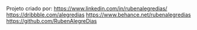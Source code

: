Projeto criado por: https://www.linkedin.com/in/rubenalegredias/
https://dribbble.com/alegredias
https://www.behance.net/rubenalegredias
https://github.com/RubenAlegreDias